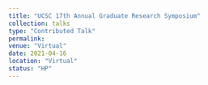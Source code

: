 ```yaml
---
title: "UCSC 17th Annual Graduate Research Symposium"
collection: talks
type: "Contributed Talk"
permalink: 
venue: "Virtual"
date: 2021-04-16
location: "Virtual"
status: "HP"
---
```

